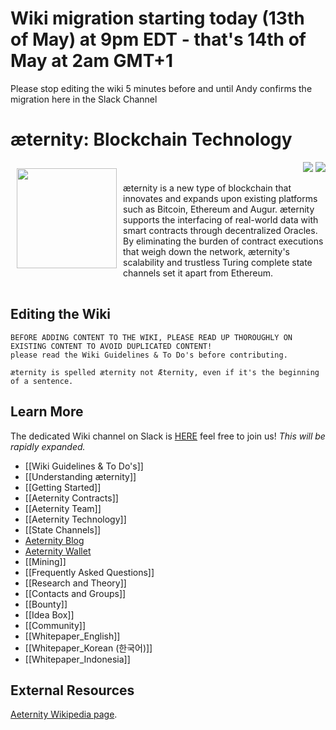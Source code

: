 # Wiki migration starting today (13th of May) at 9pm EDT - that's 14th of May at 2am GMT+1
Please stop editing the wiki 5 minutes before and until Andy confirms the migration here in the Slack Channel
# æternity: Blockchain Technology

<a href="http://www.aeternity.com/"><img width="160px" src="http://www.aeternity.com/user/themes/aeon/img/aeternity_logo.png" align="left" hspace="10" vspace="10"></a>

<p align = right><a target="_blank" href="https://twitter.com/intent/tweet?original_referer=https%3A%2F%2Fabout.twitter.com%2Fresources%2Fbuttons&text=Aeternity:%20scalable%20smart%20contracts%20interfacing%20with%20real%20world%20data&tw_p=tweetbutton&url=http%3A%2F%2Fwww.aeternity.com%2F&via=aetrnty"><img src="http://s30.postimg.org/j2q6ql27h/Tweet.png"></a>
<a target="_blank" href="https://twitter.com/aetrnty"> <img src="https://s24.postimg.org/4xcf9j8xh/Follow-_Twitter.jpg?2"></a>
</p>
æternity is a new type of blockchain that innovates and expands upon existing platforms such as Bitcoin, Ethereum and Augur. æternity supports the interfacing of real-world data with smart contracts through decentralized Oracles. By eliminating the burden of contract executions that weigh down the network, æternity's scalability and trustless Turing complete state channels set it apart from Ethereum.

[comment]: <> (Using a table to clear the floated image! doesn't seem to be a nice markdown way!)
<table border=0>
</table>

## Editing the Wiki


    BEFORE ADDING CONTENT TO THE WIKI, PLEASE READ UP THOROUGHLY ON EXISTING CONTENT TO AVOID DUPLICATED CONTENT!
    please read the Wiki Guidelines & To Do's before contributing.

    æternity is spelled æternity not Æternity, even if it's the beginning of a sentence.


## Learn More
The dedicated Wiki channel on Slack is [HERE](https://aeternity.slack.com/messages/C59BALQCE/details/) feel free to join us!
_This will be rapidly expanded._

* [[Wiki Guidelines & To Do's]]
* [[Understanding æternity]]
* [[Getting Started]]
* [[Aeternity Contracts]]
* [[Aeternity Team]]
* [[Aeternity Technology]]
* [[State Channels]]
* [Aeternity Blog](https://blog.aeternity.com/)
* [Aeternity Wallet](https://wallet.aeternity.com/)
* [[Mining]]
* [[Frequently Asked Questions]]
* [[Research and Theory]]
* [[Contacts and Groups]]
* [[Bounty]]
* [[Idea Box]]
* [[Community]]
* [[Whitepaper_English]]
* [[Whitepaper_Korean (한국어)]]
* [[Whitepaper_Indonesia]]


## External Resources
[Aeternity Wikipedia page](https://en.wikipedia.org/wiki/AEternity).
